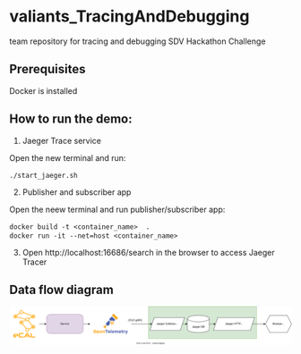 # valiants_TracingAndDebugging
team repository for tracing and debugging SDV Hackathon Challenge

## Prerequisites

Docker is installed

## How to run the demo:

1. Jaeger Trace service

Open the new terminal and run:
```
./start_jaeger.sh
```

2. Publisher and subscriber app

Open the neew terminal and run publisher/subscriber app:

```
docker build -t <container_name>  . 
docker run -it --net=host <container_name>  
```
3. Open http://localhost:16686/search in the browser to access Jaeger Tracer

## Data flow diagram

![Service data flow.](img/dataflow.svg)